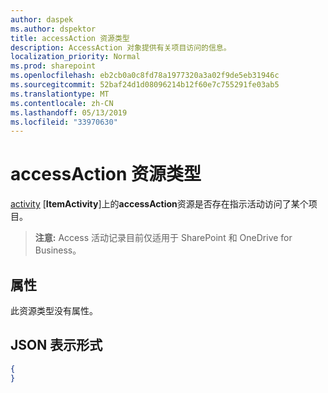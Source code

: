 ```yaml
---
author: daspek
ms.author: dspektor
title: accessAction 资源类型
description: AccessAction 对象提供有关项目访问的信息。
localization_priority: Normal
ms.prod: sharepoint
ms.openlocfilehash: eb2cb0a0c8fd78a1977320a3a02f9de5eb31946c
ms.sourcegitcommit: 52baf24d1d08096214b12f60e7c755291fe03ab5
ms.translationtype: MT
ms.contentlocale: zh-CN
ms.lasthandoff: 05/13/2019
ms.locfileid: "33970630"
---
```

# <a name="accessaction-resource-type"></a>accessAction 资源类型

[activity] [**ItemActivity**]上的**accessAction**资源是否存在指示活动访问了某个项目。

>**注意:** Access 活动记录目前仅适用于 SharePoint 和 OneDrive for Business。

[activity]: itemactivity.md

## <a name="properties"></a>属性

此资源类型没有属性。

## <a name="json-representation"></a>JSON 表示形式

<!-- {
  "blockType": "resource",
  "optionalProperties": [ ],
  "@type": "microsoft.graph.accessAction"
}-->

```json
{
}
```


<!--
{
  "type": "#page.annotation",
  "description": "The accessAction object provides information about accesses of an item.",
  "keywords": "activities,activity,action,access",
  "section": "documentation",
  "tocPath": "Resources/accessAction",
  "suppressions": []
}
-->
